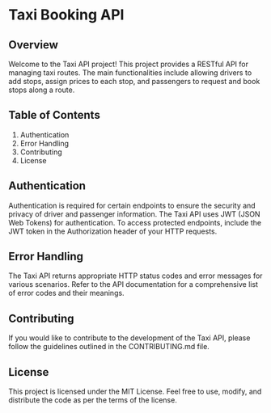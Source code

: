 # Taxi Booking API

## Overview
Welcome to the Taxi API project! This project provides a RESTful API for managing taxi routes. The main functionalities include allowing drivers to add stops, assign prices to each stop, and passengers to request and book stops along a route.

## Table of Contents
1. Authentication
1. Error Handling
1. Contributing
1. License

## Authentication
Authentication is required for certain endpoints to ensure the security and privacy of driver and passenger information. The Taxi API uses JWT (JSON Web Tokens) for authentication. To access protected endpoints, include the JWT token in the Authorization header of your HTTP requests.

## Error Handling
The Taxi API returns appropriate HTTP status codes and error messages for various scenarios. Refer to the API documentation for a comprehensive list of error codes and their meanings.

## Contributing
If you would like to contribute to the development of the Taxi API, please follow the guidelines outlined in the CONTRIBUTING.md file.

## License
This project is licensed under the MIT License. Feel free to use, modify, and distribute the code as per the terms of the license.